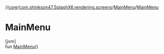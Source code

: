 //[core](../../../index.md)/[com.shinkson47.SplashX6.rendering.screens](../index.md)/[MainMenu](index.md)/[MainMenu](-main-menu.md)

# MainMenu

[jvm]\
fun [MainMenu](-main-menu.md)()
